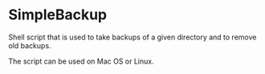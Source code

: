 # SimpleBackup

Shell script that is used to take backups of a given directory and to remove old backups.

The script can be used on Mac OS or Linux.
